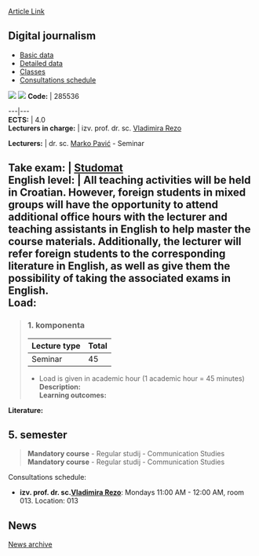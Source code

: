 [Article Link](https://www.fhs.hr/en/course/digjou_a)

## Digital journalism
  * [Basic data](https://www.fhs.hr/en/course/digjou_a#v1id-523769_159247_1_0 "Basic data")
  * [Detailed data](https://www.fhs.hr/en/course/digjou_a#v1id-523769_159247_1_1 "Detailed data")
  * [Classes](https://www.fhs.hr/en/course/digjou_a#v1id-523769_159247_1_2 "Classes")
  * [Consultations schedule](https://www.fhs.hr/en/course/digjou_a#v1id-523769_159247_1_3 "Consultations schedule")


[![](https://www.fhs.hr/img/flags/gif/hr.gif)](https://www.fhs.hr/predmet/dignov_a) [![](https://www.fhs.hr/img/flags/gif/gb.gif)](https://www.fhs.hr/en/course/digjou_a)
**Code:** |  285536  
  
---|---  
**ECTS:** |  4.0   
**Lecturers in charge:** |  izv. prof. dr. sc. [Vladimira Rezo](https://www.fhs.hr/staff/vladimira.rezo)   
  
**Lecturers:** |  dr. sc. [Marko Pavić](https://www.fhs.hr/djelatnik/marko.pavic) - Seminar  
  
**Take exam:** |  [Studomat](http://www.isvu.hr/studomat)  
**English level:** |  All teaching activities will be held in Croatian. However, foreign students in mixed groups will have the opportunity to attend additional office hours with the lecturer and teaching assistants in English to help master the course materials. Additionally, the lecturer will refer foreign students to the corresponding literature in English, as well as give them the possibility of taking the associated exams in English.   
**Load:**  
---  
> ### 1. komponenta
> | Lecture type | Total  
> ---|---  
> Seminar | 45  
> * Load is given in academic hour (1 academic hour = 45 minutes)   
**Description:**  
> **Learning outcomes:**  

  
**Literature:**  

  
**5. semester**  
---  
> **Mandatory course** - Regular studij - Communication Studies  
>  **Mandatory course** - Regular studij - Communication Studies  
>   
Consultations schedule: 
  * **izv. prof. dr. sc.[Vladimira Rezo](https://www.fhs.hr/staff/vladimira.rezo)**: 
Mondays 11:00 AM - 12:00 AM, room 013.
Location: 013 


## News
[News archive](https://www.fhs.hr/en/course/digjou_a?@=21ttr#news_132863 "News archive")
